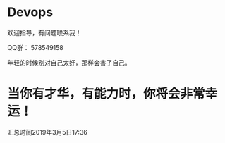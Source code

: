 # Devops

欢迎指导，有问题联系我！

QQ群： 578549158


年轻的时候别对自己太好，那样会害了自己。



# 当你有才华，有能力时，你将会非常幸运！

汇总时间2019年3月5日17:36
